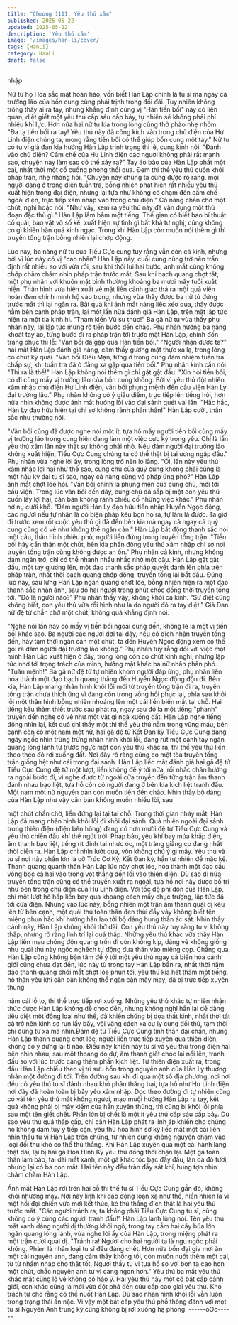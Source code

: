 ```yaml
---
title: "Chương 1111: Yêu thú xâm"
published: 2025-05-22
updated: 2025-05-22
description: 'Yêu thú xâm'
image: '/images/han-li/cover/'
tags: [HanLi]
category: HanLi
draft: false
---
```


nhập

Nữ tử họ Hoa sắc mặt hoàn hảo, vốn biết Hàn Lập chính là tu sĩ
mà ngay cả trưởng lão của bổn cung cũng phải trịnh trọng đối đãi.
Tuy nhiên không trông thấy ai ra tay, nhưng khẳng định cùng vị
"Hàn tiền bối" này có liên quan, diệt giết một yêu thú cấp sáu cấp
bảy, tự nhiên sẽ không phải phí nhiều khí lực. Hơn nữa hai nữ tu
kia trong lòng cũng thở phào nhẹ nhỏm.
"Đa tạ tiền bối ra tay! Yêu thú này đã công kích vào trong chủ điện
của Hư Linh điện chúng ta, mong rằng tiền bối có thể giúp bổn
cung một tay." Nữ tu có tu vi giả đan kia hướng Hàn Lập trịnh
trọng thi lễ, cung kính nói.
"Đánh vào chủ điện? Cấm chế của Hư Linh điện các ngươi không
phải rất mạnh sao, chuyện này làm sao có thể xảy ra?" Tay áo
bào của Hàn Lập phất một cái, nhất thời một cổ cuồng phong thổi
qua. Đem thi thể yêu thú cuốn khỏi pháp trận, nhẹ nhàng hỏi.
"Chuyện này chúng ta cũng được rõ ràng, mọi người đang ở trong
điện tuần tra, bỗng nhiên phát hiện rất nhiều yêu thú xuất hiện
trong đại điện, nhưng lại tựa như không có chạm đến cấm chế
ngoài điện, trực tiếp xâm nhập vào trong chủ điện." Cô nàng chần
chờ một chút, nghi hoặc nói.
"Như vậy, xem ra yêu thú này đã vận dụng một thủ đoạn đặc thù
gì." Hàn Lập lẩm bẩm một tiếng. Thế gian có biết bao bí thuật cổ
quái, bảo vật vô số kể, xuất hiện sự tình gì bất khả tư nghị, cũng
không có gì khiến hắn quá kinh ngạc.
Trong khi Hàn Lập còn muốn nói thêm gì thì truyền tống trận bỗng
nhiên lại chớp động.

Lúc này, ba nàng nữ tu của Tiểu Cực cung tuy rằng vẫn còn cả
kinh, nhưng bởi vì lúc này có vị "cao nhân" Hàn Lập này, cuối
cùng cũng trở nên trấn định rất nhiều so với vừa rồi, sau khi thối
lui hai bước, ánh mắt cũng không chớp chằm chằm nhìn pháp
trận trước mắt.
Sau khi bạch quang chợt tắt, một phụ nhân với khuôn mặt bình
thường khoảng ba mươi mấy tuổi xuất hiện. Thân hình vừa hiện
xuất vẻ mặt liền cảnh giác thả ra một quả viên hoàn đem chính
mình hộ vào trong, nhưng vừa thấy được ba nữ tử đứng trước
mắt thì lại ngẩn ra.
Bất quá khi ánh mắt nàng liếc xéo qua, thấy được nằm bên cạnh
pháp trận, lại một lần nữa đánh giá Hàn Lập, trên mặt lập tức hiện
ra một tia kinh hỉ.
"Tham kiến Vũ sư thúc!" Ba gã nữ tu vừa thấy phụ nhân này, lại
lập tức mừng rỡ tiến bước đến chào.
Phụ nhân hướng ba nàng khoát tay áo, từng bước đi ra pháp trận
tới trước mặt Hàn Lập, chỉnh đốn trang phục thi lễ: "Vãn bối đã
gặp qua Hàn tiền bối."
"Người nhận được ta?" hai mắt Hàn Lập đánh giá nàng, cảm thấy
gương mặt thực xa lạ, trong lòng có chút kỳ quái.
"Vãn bối Diêu Mạn, từng ở trong cung đảm nhiệm tuần tra chấp
sự, khi tuần tra đã ở đằng xa gặp qua tiền bối." Phụ nhân kính
cẩn nói.
"Thì ra là thế!" Hàn Lập không nói thêm gì chỉ gật gật đầu.
"Xin hỏi tiền bối, có đi cùng mấy vị trưởng lão của bổn cung
không. Bởi vì yêu thú đột nhiên xâm nhập chủ điện Hư Linh điện,
vãn bối phụng mệnh đến cầu viện Hàn Ly đại trưởng lão." Phụ
nhân không có ý giấu diếm, trực tiếp lên tiếng hỏi, hơn nữa nhịn
không được ánh mắt hướng lối vào đại sảnh quét vài lần.
"Hắc hắc, Hàn Ly đạo hữu hiện tại chỉ sợ không rảnh phân thân!"
Hàn Lập cười, thần sắc như thường nói.

"Vãn bối cũng đã được nghe nói một ít, tựa hồ mấy người tiền bối
cùng mấy vị trưởng lão trong cung hiện đang làm một việc cực kỳ
trọng yếu. Chỉ là lần yêu thú xâm lấn này thật sự không phải nhỏ.
Nếu đám người đại trưởng lão không xuất hiện, Tiểu Cực Cung
chúng ta có thể thật bị tai ương ngập đầu." Phụ nhân vừa nghe lời
ấy, trong lòng trở nên lo lắng.
"Ôi, lần này yêu thú xâm nhập lợi hại như thế sao, cung chủ của
quý cung không phải cũng là một hậu kỳ đại tu sĩ sao, ngay cả
nàng cũng vô pháp ứng phó?" Hàn Lập ánh mắt chợt lóe hỏi.
"Vãn bối chính là phụng mện của cung chủ, mới tới cầu viện.
Trong lúc vãn bối đến đây, cung chủ đã sắp bị một con yêu thú
cuốn lấy lợi hại, căn bản không rảnh chiếu cố những việc khác."
Phụ nhân nở nụ cười khổ.
"Đám người Hàn Ly đạo hữu tiến nhập Huyền Ngọc động, các
ngươi nếu tự nhận là có biện pháp kêu bọn họ ra, tự làm là được.
Ta giờ đi trước xem rốt cuộc yêu thú gì đã đến bên kia mà ngay cả
ngay cả quý cung cũng có vẻ như không thể ngăn cản." Hàn Lập
bất động thanh sắc nói một câu, thân hình phiêu phù, người liền
đứng trong truyền tống trận.
"Tiền bối hãy cẩn thận một chút, bên kia phần đông yêu thú xâm
nhập chỉ sợ nơi truyền tống trận cũng không được an ổn." Phụ
nhân cả kinh, nhưng không dám ngăn trở, chỉ có thể nhanh nhẩu
nhắc nhở một câu. Hàn Lập gật gật đầu, một tay giương lên, một
đạo thanh sắc pháp quyết đánh lên phía trên pháp trận, nhất thời
bạch quang chớp động, truyền tống lại bắt đầu. Đúng lúc này, sau
lưng Hàn Lập ngân quang chợt lóe, bỗng nhiên hiện ra một đạo
thanh sắc nhân ảnh, sau đó hai người trong phút chốc đồng thời
truyền tống tới.
"Đó là người nào?" Phụ nhân thấy vậy, không khỏi cả kinh.
"Sư điệt cũng không biết, con yêu thú vừa rồi hình như là do
người đó ra tay diệt." Giả Đan nữ đệ tử chần chờ một chút, không
quá khẳng định nói.

"Nghe nói lần này có mấy vị tiền bối ngoài cung đến, không lẽ là
một vị tiền bối khác sao. Ba người các ngươi đợi tại đây, nếu có
địch nhân truyền tống đến, hãy tạm thời ngăn cản một chút, ta
đến Huyền Ngọc động xem có thể gọi ra đám người đại trưởng
lão không." Phụ nhân tuy rằng đối với việc một mình Hàn Lập
xuất hiện ở đây, trong lòng còn có chút kinh nghi, nhưng lập tức
nhớ tới trọng trách của mình, hướng mặt khác ba nữ nhân phân
phó.
"Tuân mệnh!" Ba gã nữ đệ tử tự nhiên khom người đáp ứng, phụ
nhân liền hóa thành một đạo bạch quang thẳng đến Huyền Ngọc
động độn đi.
Bên kia, Hàn Lập mang nhân hình khôi lỗi mới từ truyền tống trận
đi ra, truyền tống trận chưa thích ứng vì đang còn trong vòng hồi
phục lại, phía sau khôi lỗi một thân hình bỗng nhiên nhoáng lên
một cái liền biến mất tại chỗ.
Hai tiếng kêu thảm thiết trước sau phát ra, ngay sau đó la một
tiếng "phanh" truyền đến nghe có vẻ như một vật gì ngã xuống
đất.
Hàn Lập nghe tiếng động nhìn lại, kết quả chỉ thấy một thi thể yêu
thú nằm trong vũng máu, bên cạnh còn có một nam một nữ, hai
gã đệ tử Kết Đan kỳ Tiểu Cực Cung đang ngây ngốc nhìn trừng
trừng nhân hình khôi lỗi, đang rút một cánh tay ngân quang lóng
lánh từ trước ngực một con yêu thú khác ra, thi thể yêu thú liền
theo theo đó rơi xuống đất.
Nơi đây rõ ràng cũng có một tòa truyền tống trận giống hệt như
cái trong đại sảnh.
Hàn Lập liếc mắt đánh giá hai gã đệ tử Tiểu Cực Cung đệ tử một
lượt, liền không để ý tới nữa, rồi nhấc chân hướng ra ngoài bước
đi, vì nghe được từ ngoài cửa truyền đến từng trận âm thanh
đánh nhau bạo liệt, tựa hồ còn có người đang ở bên kia kịch liệt
tranh đấu.
Một nam một nữ nguyên bản còn muốn tiến đến chào. Nhìn thấy
bộ dáng của Hàn Lập như vậy căn bản không muốn nhiều lời, sau

một chút chần chờ, liền đứng lại tại tại chỗ.
Trong thời gian nháy mắt, Hàn Lập đã mang nhân hình khôi lỗi đi
khỏi đại sảnh.
Quả nhiên ngoài đại sảnh trong thiên điện (điện bên hông) đang
có hơn mười đệ tử Tiểu Cực Cung và yêu thú chiến đấu khí thế
ngút trời. Pháp bảo, yêu khí bay múa khắp điện, âm thanh bạo
liệt, tiếng rít đinh tai nhức óc, một tràng giằng co đang nhất thời
diễn ra.
Hàn Lập chỉ nhìn lướt qua, vốn không chú ý gì mấy.
Yêu thú và tu sĩ nơi này phần lớn là cỡ Trúc Cơ Kỳ, Kết Đan kỳ,
hắn tự nhiên để mặc kệ. Thanh quang quanh thân Hàn Lập lúc
này chợt lóe, hóa thành một đạo cầu vồng bọc cả hai vào trong
vọt thẳng đến lối vào thiên điện.
Dù sao đi nữa truyền tống trận cũng có thể truyền xuất ra ngoài,
tựa hồ nơi này được bố trí như bên trong chủ điện của Hư Linh
điện.
Với tốc độ phi độn của Hàn Lập, chỉ một lượt hô hấp liền bay qua
khoảng cách mấy chục trượng, lập tức đã tới cửa điện. Nhưng
vào lúc này, bỗng nhiên một trận âm thanh quái dị kêu lên từ bên
cạnh, một quái thú toàn thân đen thùi đầy vảy không biết tên
miệng phun hắc khí hướng hắn lao tới bộ dáng hung thần ác sát.
Nhìn thấy cảnh này, Hàn Lập không khỏi thở dài.
Con yêu thú này tuy rằng tu vi không thấp, nhưng rõ ràng linh trí
lại quá thấp. Những yêu thú khác vừa thấy Hàn Lập liền mau
chóng độn quang trốn đi còn không kịp, dáng vẻ không giống như
quái thú này ngốc nghếch tự động đưa thân vào miệng cọp.
Chẳng qua, Hàn Lập cũng không bận tâm để ý tới một yêu thú
ngay cả biến hóa cảnh giới cũng chưa đạt đến, lúc này từ trong
tay Hàn Lập bắn ra, nhất thời năm đạo thanh quang chói mắt chợt
lóe phun tới, yêu thú kia hét thảm một tiếng, hộ thân yêu khí căn
bản không thể ngăn cản mảy may, đã bị trực tiếp xuyên thủng

năm cái lỗ to, thi thể trực tiếp rơi xuống.
Những yêu thú khác tự nhiên nhận thức được Hàn Lập không dễ
chọc đến, nhưng không nghĩ hắn lại dễ dàng tiêu diệt một đồng
loại như thế, đã khiến chúng bị dọa thất kinh, nhất thời tất cả trở
nên kinh sợ run lẩy bẩy, vội vàng cách xa cự ly cùng đối thủ, tạm
thời chỉ đứng từ xa mà nhìn.Đám đệ tử Tiểu Cực Cung tinh thần
đại chấn, nhưng Hàn Lập thanh quang chợt lóe, người liền trực
tiếp xuyên qua thiên điện, không có ý dừng lại tí nào.
Điều này khiến này tu sĩ và yêu thú trong điện hai bên nhìn nhau,
sau một thoáng do dự, âm thanh giết chóc lại nổi lên, tranh đấu
so với lúc trước càng thêm phần kịch liệt.
Từ thiên điện xuất ra, trong đầu Hàn Lập chiếu theo vị trí sưu hồn
trong nguyên anh của Hàn Ly thượng nhân một đường đi tới.
Trên đường sau khi đi qua một số địa phương, nơi nơi đều có yêu
thú tu sĩ đánh nhau khó phân thắng bại, tựa hồ như Hư Linh điện
nơi đây đã hoàn toàn bị bầy yêu xâm nhập. Dọc theo đường đi tự
nhiên cũng có vài tên yêu thú mắt không ngươi, mạo muội hướng
Hàn Lập ra tay, kết quả không phải bị mấy kiếm của hắn xuyên
thủng, thì cũng bị khôi lỗi phía sau một tên giết chết.
Phần lớn bị chết là một ít yêu thú cấp sáu cấp bảy.
Dù sao yêu thú quá thấp cấp, chỉ cần Hàn Lập phát ra linh áp
khiến cho chúng nó không dám tùy ý tiếp cận, yêu thú hóa hình
sơ kỳ liếc mắt một cái liền nhìn thấu tu vi Hàn Lập trên chúng, tự
nhiên cũng không nguyện chạm vào loại đối thủ khó có thể thủ
thắng.
Khi Hàn Lập xuyên qua một cái hành lang thật dài, lại bị hai gã
Hóa Hình Kỳ yêu thú đồng thời chặn lại.
Một gã toàn thân lam bào, tai dài mắt xanh, một gã khác tóc bạc
đầy đầu, làn da đỏ tươi, nhưng lại có ba con mắt.
Hai tên này đều tràn đầy sát khí, hung tợn nhìn chằm chằm Hàn
Lập.

Ánh mắt Hàn Lập rơi trên hai cỗ thi thể tu sĩ Tiểu Cực Cung gần
đó, không khỏi nhướng mày. Nơi này linh khí dao động loạn xạ
như thế, hiển nhiên là vì một hồi đại chiến vừa mới kết thúc, kẻ
thủ thắng đích thật là hai yêu thú trước mắt.
"Các ngươi tránh ra, ta không phải Tiểu Cực Cung tu sĩ, cũng
không có ý cùng các ngươi tranh đấu!" Hàn Lập lạnh lùng nói.
Tên yêu thú mắt xanh dáng người dị thường khôi ngô, trong tay
cầm hai cây búa lớn ngân quang lóng lánh, vừa nghe lời ấy của
Hàn Lập, trong miệng phát ra một trận cười quái dị.
"Tránh ra! Ngươi cho hai người ta là ngu ngốc phải không. Phàm
là nhân loại tu sĩ đều đáng chết. Hơn nữa bổn đại gia mới ăn một
cái nguyên anh, đang cảm thấy không tồi, còn muốn nuốt thêm
một cái, từ từ nhấm nháp cho thật tốt. Ngươi thấy tu vi tựa hồ so
với bọn ta cao hơn một chút, chắc nguyên anh tư vị càng ngon
hơn."
Yêu thú ba mắt yêu thú khác mặt cũng lộ vẻ không có hảo ý.
Hai yêu thú này một có bát cấp cảnh giới, con khác cũng là mới
vừa đột phá đến cửu cấp cao giai yêu thú. Khó trách tự cho rằng
có thể nuốt Hàn Lập.
Dù sao nhân hình khôi lỗi vẫn luôn trong trạng thái ẩn nặc. Vì vậy
một bát cấp yêu thú phổ thông đánh với mọt tu sĩ Nguyên Anh
trung kỳ,cũng không bị rơi xuống hạ phong.
------oOo------
